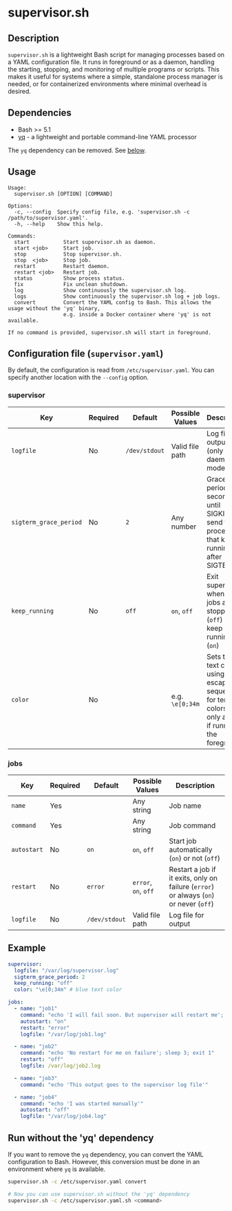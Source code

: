 # supervisor.sh

## Description

`supervisor.sh` is a lightweight Bash script for managing processes based on a YAML configuration file. It runs in foreground or as a daemon, handling the starting, stopping, and monitoring of multiple programs or scripts. This makes it useful for systems where a simple, standalone process manager is needed, or for containerized environments where minimal overhead is desired.

## Dependencies

- Bash >= 5.1
- [yq](https://github.com/mikefarah/yq) - a lightweight and portable command-line YAML processor

The `yq` dependency can be removed. See [below](#run-without-the-yq-dependency).

## Usage

```text
Usage:
  supervisor.sh [OPTION] [COMMAND]

Options:
  -c, --config  Specify config file, e.g. 'supervisor.sh -c /path/to/supervisor.yaml'.
  -h, --help    Show this help.

Commands:
  start           Start supervisor.sh as daemon.
  start <job>     Start job.
  stop            Stop supervisor.sh.
  stop  <job>     Stop job.
  restart         Restart daemon.
  restart <job>   Restart job.
  status          Show process status.
  fix             Fix unclean shutdown.
  log             Show continuously the supervisor.sh log.
  logs            Show continuously the supervisor.sh log + job logs.
  convert         Convert the YAML config to Bash. This allows the usage without the 'yq' binary,
                  e.g. inside a Docker container where 'yq' is not available.

If no command is provided, supervisor.sh will start in foreground.
```

## Configuration file (`supervisor.yaml`)

By default, the configuration is read from `/etc/supervisor.yaml`. You can specify another location with the `--config` option.

### supervisor

Key                    | Required | Default       | Possible Values | Description
-----------------------|----------|---------------|-----------------|--------------------------------------------------------------------------------------------
`logfile`              | No       | `/dev/stdout` | Valid file path | Log file for output (only for daemon mode)
`sigterm_grace_period` | No       | `2`           | Any number      | Grace period in seconds until SIGKILL is send to processes that keeps running after SIGTERM
`keep_running`         | No       | `off`         | `on`, `off`     | Exit supervisor when all jobs are stopped (`off`) or keep running (`on`)
`color`                | No       |               | e.g. `\e[0;34m` | Sets the text color using an escape sequence for terminal colors. This only applies if running in the foreground.

### jobs

Key         | Required | Default       | Possible Values      | Description
------------|----------|---------------|----------------------|---------------------------------------------------------------------------------
`name`      | Yes      |               | Any string           | Job name
`command`   | Yes      |               | Any string           | Job command
`autostart` | No       | `on`          | `on`, `off`          | Start job automatically (`on`) or not (`off`)
`restart`   | No       | `error`       | `error`, `on`, `off` | Restart a job if it exits, only on failure (`error`) or always (`on`) or never (`off`)
`logfile`   | No       | `/dev/stdout` | Valid file path      | Log file for output

## Example

```yaml
supervisor:
  logfile: "/var/log/supervisor.log"
  sigterm_grace_period: 2
  keep_running: "off"
  color: "\e[0;34m" # blue text color

jobs:
  - name: "job1"
    command: "echo 'I will fail soon. But supervisor will restart me'; sleep 10; exit 1"
    autostart: "on"
    restart: "error"
    logfile: "/var/log/job1.log"

  - name: "job2"
    command: "echo 'No restart for me on failure'; sleep 3; exit 1"
    restart: "off"
    logfile: /var/log/job2.log

  - name: "job3"
    command: "echo 'This output goes to the supervisor log file'"

  - name: "job4"
    command: "echo 'I was started manually'"
    autostart: "off"
    logfile: "/var/log/job4.log"
```

## Run without the 'yq' dependency

If you want to remove the `yq` dependency, you can convert the YAML configuration to Bash. However, this conversion must be done in an environment where `yq` is available.

```bash
supervisor.sh -c /etc/supervisor.yaml convert

# Now you can use supervisor.sh without the 'yq' dependency
supervisor.sh -c /etc/supervisor.yaml.sh <command>
```
